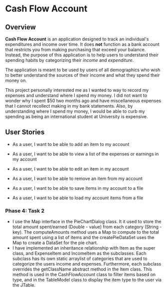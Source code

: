 # Cash Flow Account

## Overview 

**Cash Flow Account** is an application designed to track an individual's expenditures and income over time. It does **not** function as a bank account that restricts you from making purchasing that exceed your balance. Instead, the purpose of this application is to help users to understand their spending habits by categorizing their *income* and *expenditure*.

The application is meant to be used by users of all demographics who wish to better understand the sources of their income and what they spend their money on.

This project personally interested me as I wanted to way to record my expenses and understand where I spend my money. I did not want to wonder why I spent $50 two months ago and have miscellaneous expenses that I cannot recollect making in my bank statements. Also, by understanding where I spend my money, I would be able to curb my spending as being an international student at University is expensive.

## User Stories

- As a user, I want to be able to add an item to my account
- As a user, I want to be able to view a list of the expenses or earnings in my account
- As a user, I want to be able to edit an item in my account
- As a user, I want to be able to remove an item from my account

- As a user, I want to be able to save items in my account to a file
- As a user, I want to be able to load my account items from a file 

### Phase 4: Task 2

- I use the Map interface in the PieChartDialog class. It it used to store the total amount spent/earned (Double - value) from each category (String - key). The computeAmounts method uses a Map to compute to the total amount spent using a list of items and the createPieDataSet uses the Map to create a DataSet for the pie chart.
- I have implemented an inheritance relationship with Item as the super class, and ExpenseItem and IncomeItem as the subclasses. Each subclass has its own static arraylist of categories that are used to categorize the users income and expenses. Furthermore, each subclass overrides the getClassName abstract method in the Item class. This method is used in the CashFlowAccount class to filter items based on type, and in the TableModel class to display the item type to the user via the JTable.